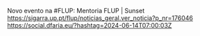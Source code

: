 Novo evento na #FLUP: Mentoria FLUP | Sunset https://sigarra.up.pt/flup/noticias_geral.ver_noticia?p_nr=176046 https://social.dfaria.eu/?hashtag=2024-06-14T07:00:03Z